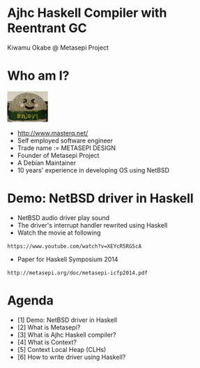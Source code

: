 # Ajhc Haskell Compiler with　Reentrant GC

Kiwamu Okabe @ Metasepi Project

# Who am I?
![background](img/enjoy.png)

* http://www.masterq.net/
* Self employed software engineer
* Trade name := METASEPI DESIGN
* Founder of Metasepi Project
* A Debian Maintainer
* 10 years' experience in developing OS using NetBSD

# Demo: NetBSD driver in Haskell

* NetBSD audio driver play sound
* The driver's interrupt handler rewrited using Haskell
* Watch the movie at following

~~~
https://www.youtube.com/watch?v=XEYcR5RG5cA
~~~

* Paper for Haskell Symposium 2014

~~~
http://metasepi.org/doc/metasepi-icfp2014.pdf
~~~

# Agenda

* [1] Demo: NetBSD driver in Haskell
* [2] What is Metasepi?
* [3] What is Ajhc Haskell compiler?
* [4] What is Context?
* [5] Context Local Heap (CLHs)
* [6] How to write driver using Haskell?
